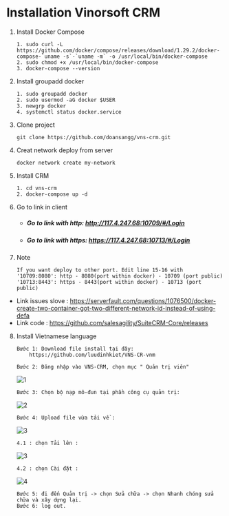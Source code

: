# Installation Vinorsoft CRM
1. Install Docker Compose
    ```
    1. sudo curl -L https://github.com/docker/compose/releases/download/1.29.2/docker-compose-`uname -s`-`uname -m` -o /usr/local/bin/docker-compose
    2. sudo chmod +x /usr/local/bin/docker-compose
    3. docker-compose --version
    ```
2. Install groupadd docker
    ```
    1. sudo groupadd docker
    2. sudo usermod -aG docker $USER
    3. newgrp docker 
    4. systemctl status docker.service
    ```
3. Clone project
    ```
    git clone https://github.com/doansangg/vns-crm.git
    ```
4. Creat network deploy from server
    ```
    docker network create my-network
    ```
5. Install CRM
    ```
    1. cd vns-crm
    2. docker-compose up -d
    ```
6. Go to link in client
    * ##### Go to link with http: http://117.4.247.68:10709/#/Login
    * ##### Go to link with https: https://117.4.247.68:10713/#/Login
7. Note
    ```
    If you want deploy to other port. Edit line 15-16 with
    '10709:8080': http - 8080(port within docker) - 10709 (port public) 
    '10713:8443': https - 8443(port within docker) - 10713 (port public)
    ```

* Link issues slove : https://serverfault.com/questions/1076500/docker-create-two-container-got-two-different-network-id-instead-of-using-defa
* Link code : https://github.com/salesagility/SuiteCRM-Core/releases
8. Install Vietnamese language
    ```
    Bước 1: Download file install tại đây:
        https://github.com/luudinhkiet/VNS-CR-vnm
    ```
    ```
    Bước 2: Đăng nhập vào VNS-CRM, chọn mục " Quản trị viên"
    ```
     ![1](https://user-images.githubusercontent.com/71433332/198170068-87606001-76cd-4b09-a7f7-b87a8e230fd8.png)
   
    ```
    Bước 3: Chọn bộ nạp mô-đun tại phần công cụ quản trị:
    ```
    ![2](https://user-images.githubusercontent.com/71433332/198170397-53fa66b3-40b8-4e19-9cfe-b259d2845dc7.png)
    ```
    Bước 4: Upload file vừa tải về :
    ```
    ![3](https://user-images.githubusercontent.com/71433332/198086243-e12c1fc6-5f78-4bfa-8de9-9f8e1653c79e.png)
    ```
    4.1 : chọn Tải lên :
    ```
    ![3](https://user-images.githubusercontent.com/71433332/198086466-9dca6e64-5e2c-4d21-b7f3-66244fc8c275.png)
    ```    
    4.2 : chọn Cài đặt :
    ```
    ![4](https://user-images.githubusercontent.com/71433332/198087111-930ea0f2-fa16-4a3a-b15c-4fd2c5ae5bf0.png)
    ```
    Bước 5: đi đến Quản trị -> chọn Sửa chữa -> chọn Nhanh chóng sửa chữa và xây dựng lại.
    Bước 6: log out.
     ```
